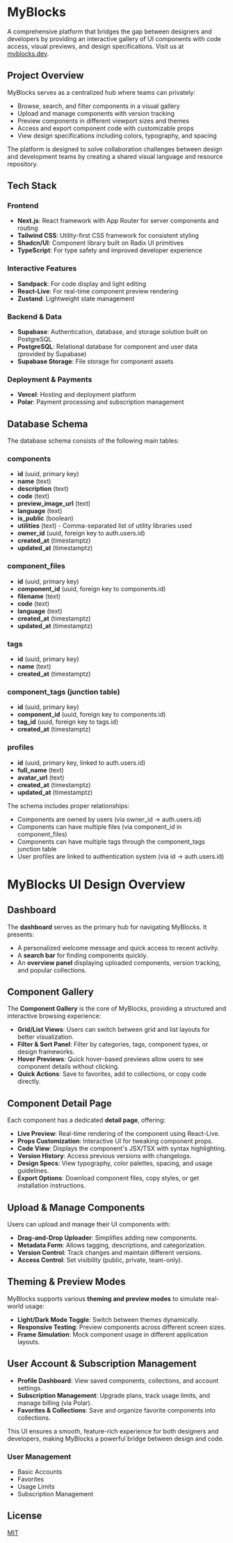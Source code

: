 # MyBlocks

A comprehensive platform that bridges the gap between designers and developers by providing an interactive gallery of UI components with code access, visual previews, and design specifications. Visit us at [myblocks.dev](https://myblocks.dev).

## Project Overview

MyBlocks serves as a centralized hub where teams can privately:

- Browse, search, and filter components in a visual gallery
- Upload and manage components with version tracking
- Preview components in different viewport sizes and themes
- Access and export component code with customizable props
- View design specifications including colors, typography, and spacing

The platform is designed to solve collaboration challenges between design and development teams by creating a shared visual language and resource repository.

## Tech Stack

### Frontend
- **Next.js**: React framework with App Router for server components and routing
- **Tailwind CSS**: Utility-first CSS framework for consistent styling
- **Shadcn/UI**: Component library built on Radix UI primitives
- **TypeScript**: For type safety and improved developer experience

### Interactive Features
- **Sandpack**: For code display and light editing
- **React-Live**: For real-time component preview rendering
- **Zustand**: Lightweight state management

### Backend & Data
- **Supabase**: Authentication, database, and storage solution built on PostgreSQL
- **PostgreSQL**: Relational database for component and user data (provided by Supabase)
- **Supabase Storage**: File storage for component assets

### Deployment & Payments
- **Vercel**: Hosting and deployment platform
- **Polar**: Payment processing and subscription management

## Database Schema

The database schema consists of the following main tables:

### components
- **id** (uuid, primary key)
- **name** (text)
- **description** (text)
- **code** (text)
- **preview_image_url** (text)
- **language** (text)
- **is_public** (boolean)
- **utilities** (text) - Comma-separated list of utility libraries used
- **owner_id** (uuid, foreign key to auth.users.id)
- **created_at** (timestamptz)
- **updated_at** (timestamptz)

### component_files
- **id** (uuid, primary key)
- **component_id** (uuid, foreign key to components.id)
- **filename** (text)
- **code** (text)
- **language** (text)
- **created_at** (timestamptz)
- **updated_at** (timestamptz)

### tags
- **id** (uuid, primary key)
- **name** (text)
- **created_at** (timestamptz)

### component_tags (junction table)
- **id** (uuid, primary key)
- **component_id** (uuid, foreign key to components.id)
- **tag_id** (uuid, foreign key to tags.id)
- **created_at** (timestamptz)

### profiles
- **id** (uuid, primary key, linked to auth.users.id)
- **full_name** (text)
- **avatar_url** (text)
- **created_at** (timestamptz)
- **updated_at** (timestamptz)

The schema includes proper relationships:
- Components are owned by users (via owner_id → auth.users.id)
- Components can have multiple files (via component_id in component_files)
- Components can have multiple tags through the component_tags junction table
- User profiles are linked to authentication system (via id → auth.users.id)

# MyBlocks UI Design Overview

## Dashboard
The **dashboard** serves as the primary hub for navigating MyBlocks. It presents:
- A personalized welcome message and quick access to recent activity.
- A **search bar** for finding components quickly.
- An **overview panel** displaying uploaded components, version tracking, and popular collections.

## Component Gallery
The **Component Gallery** is the core of MyBlocks, providing a structured and interactive browsing experience:
- **Grid/List Views**: Users can switch between grid and list layouts for better visualization.
- **Filter & Sort Panel**: Filter by categories, tags, component types, or design frameworks.
- **Hover Previews**: Quick hover-based previews allow users to see component details without clicking.
- **Quick Actions**: Save to favorites, add to collections, or copy code directly.

## Component Detail Page
Each component has a dedicated **detail page**, offering:
- **Live Preview**: Real-time rendering of the component using React-Live.
- **Props Customization**: Interactive UI for tweaking component props.
- **Code View**: Displays the component's JSX/TSX with syntax highlighting.
- **Version History**: Access previous versions with changelogs.
- **Design Specs**: View typography, color palettes, spacing, and usage guidelines.
- **Export Options**: Download component files, copy styles, or get installation instructions.

## Upload & Manage Components
Users can upload and manage their UI components with:
- **Drag-and-Drop Uploader**: Simplifies adding new components.
- **Metadata Form**: Allows tagging, descriptions, and categorization.
- **Version Control**: Track changes and maintain different versions.
- **Access Control**: Set visibility (public, private, team-only).

## Theming & Preview Modes
MyBlocks supports various **theming and preview modes** to simulate real-world usage:
- **Light/Dark Mode Toggle**: Switch between themes dynamically.
- **Responsive Testing**: Preview components across different screen sizes.
- **Frame Simulation**: Mock component usage in different application layouts.

## User Account & Subscription Management
- **Profile Dashboard**: View saved components, collections, and account settings.
- **Subscription Management**: Upgrade plans, track usage limits, and manage billing (via Polar).
- **Favorites & Collections**: Save and organize favorite components into collections.

This UI ensures a smooth, feature-rich experience for both designers and developers, making MyBlocks a powerful bridge between design and code.

### User Management
- Basic Accounts
- Favorites
- Usage Limits
- Subscription Management

## License

[MIT](https://choosealicense.com/licenses/mit/)